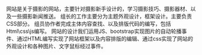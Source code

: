 网站是关于摄影的网站，主要针对摄影新手设计的，学习摄影技巧、摄影器材、以及一些摄影新闻推送。
组长的工作主要分为主题外观设计，框架设计。主要负责CSS部分。
组员协作者完成主体内容查找、以及排版代码的编写，包括Html\css\js编写。
网站的设计我们运用JS、bootstrap实现图片的自动轮播事件、通过HTML编写实现了网站框架以及内容排版的编辑、通过css实现了网站的外观设计和各种图片、文字鼠标经过事件。
